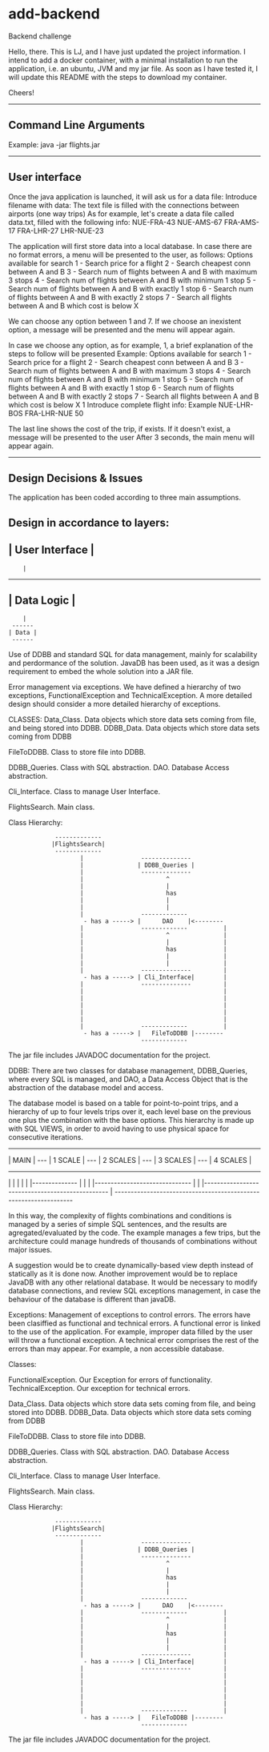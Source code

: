 # add-backend
Backend challenge

Hello, there.
This is LJ, and I have just updated the project information.
I intend to add a docker container, with a minimal installation to run the application, i.e. an ubuntu, JVM and my jar file.
As soon as I have tested it, I will update this README with the steps to download my container.

Cheers!

----------------------
Command Line Arguments
----------------------

Example:  java -jar flights.jar


--------------
User interface
--------------

Once the java application is launched, it will ask us for a data file:
        Introduce filename with data:
        The text file is filled with the connections between airports (one way trips)
        As for example, let's create a data file called data.txt, filled with the following info:
NUE-FRA-43
NUE-AMS-67
FRA-AMS-17
FRA-LHR-27
LHR-NUE-23

The application will first store data into a local database. In case there are no format errors, a menu will be presented to the user, as follows:
Options available for search
1 - Search price for a flight
2 - Search cheapest conn between A and B
3 - Search num of flights between A and B with maximum 3 stops
4 - Search num of flights between A and B with minimum 1 stop
5 - Search num of flights between A and B with exactly 1 stop
6 - Search num of flights between A and B with exactly 2 stops
7 - Search all flights between A and B which cost is below X

We can choose any option between 1 and 7. If we choose an inexistent option, a message will be presented and the menu will appear again.

In case we choose any option, as for example, 1, a brief explanation of the steps to follow will be presented
Example:
Options available for search
1 - Search price for a flight
2 - Search cheapest conn between A and B
3 - Search num of flights between A and B with maximum 3 stops
4 - Search num of flights between A and B with minimum 1 stop
5 - Search num of flights between A and B with exactly 1 stop
6 - Search num of flights between A and B with exactly 2 stops
7 - Search all flights between A and B which cost is below X
1
Introduce complete flight info: Example NUE-LHR-BOS
FRA-LHR-NUE
50

The last line shows the cost of the trip, if exists. If it doesn't exist, a message will be presented to the user
After 3 seconds, the main menu will appear again.

-------------------------
Design Decisions & Issues
-------------------------

The application has been coded according to three main assumptions.

Design in accordance to layers:
 ----------------
| User Interface |
 ----------------
        |
   ------------
  | Data Logic |
   ------------
        |
     ------
    | Data |
     ------

Use of DDBB and standard SQL for data management, mainly for scalability and perdormance of the solution. JavaDB has been used, as it was a design requirement to embed the whole solution into a JAR file.

Error management via exceptions. We have defined a hierarchy of two exceptions, FunctionalException and TechnicalException. A more detailed design should consider a more detailed hierarchy of exceptions.


CLASSES:
Data_Class. Data objects which store data sets coming from file, and being stored into DDBB.
DDBB_Data. Data objects which store data sets coming from DDBB

FileToDDBB. Class to store file into DDBB.

DDBB_Queries. Class with SQL abstraction.
DAO. Database Access abstraction.

Cli_Interface. Class to manage User Interface.

FlightsSearch. Main class.

Class Hierarchy:

                 -------------
                |FlightsSearch|
                 -------------
                        |                --------------
                        |               | DDBB_Queries |
                        |                --------------
                        |                       ^
                        |                       |
                        |                       has
                        |                       |
                        |                       |
                        |                -------------
                         - has a -----> |      DAO    |<--------
                        |                -------------          |
                        |                       ^               |
                        |                       |               |
                        |                       has             |
                        |                       |               |
                        |                       |               |
                        |                --------------         |
                         - has a -----> | Cli_Interface|        |
                        |                --------------         |
                        |                                       |
                        |                                       |
                        |                                       |
                        |                                       |
                        |                                       |
                        |                -------------          |
                         - has a -----> |   FileToDDBB |--------
                                         -------------


The jar file includes JAVADOC documentation for the project.


DDBB:
There are two classes for database management, DDBB_Queries, where every SQL is managed, and DAO, a Data Access Object that is the abstraction of the database model and access.

The database model is based on a table for point-to-point trips, and a hierarchy of up to four levels trips over it, each level base on the previous one plus the combination with the base options. This hierarchy is made up with SQL VIEWS, in order to avoid having to use physical space for consecutive iterations.

 ------       ---------       ----------       ----------       ----------
| MAIN | --- | 1 SCALE | --- | 2 SCALES | --- | 3 SCALES | --- | 4 SCALES |
 ------       ---------       ----------       ----------       ----------
   |              |               |                 |                |
   |--------------                |                 |                |
   |------------------------------                  |                |
   |------------------------------------------------                 |
    -----------------------------------------------------------------

In this way, the complexity of flights combinations and conditions is managed by a series of simple SQL sentences, and the results are agregated/evaluated by the code.
The example manages a few trips, but the architecture could manage hundreds of thousands of combinations without major issues.

A suggestion would be to create dynamically-based view depth instead of statically as it is done now.
Another improvement would be to replace JavaDB with any other relational database.
It would be necessary to modify database connections, and review SQL exceptions management, in case the behaviour of the database is different than javaDB.

Exceptions:
Management of exceptions to control errors. The errors have been clasiffied as functional and technical errors.
A functional error is linked to the use of the application. For example, improper data filled by the user will throw a functional exception.
A technical error comprises the rest of the errors than may appear.
For example, a non accessible database.

Classes:

FunctionalException. Our Exception for errors of functionality.
TechnicalException. Our exception for technical errors.

Data_Class. Data objects which store data sets coming from file, and being stored into DDBB.
DDBB_Data. Data objects which store data sets coming from DDBB

FileToDDBB. Class to store file into DDBB.

DDBB_Queries. Class with SQL abstraction.
DAO. Database Access abstraction.

Cli_Interface. Class to manage User Interface.

FlightsSearch. Main class.

Class Hierarchy:

                 -------------
                |FlightsSearch|
                 -------------
                        |                --------------
                        |               | DDBB_Queries |
                        |                --------------
                        |                       ^
                        |                       |
                        |                       has
                        |                       |
                        |                       |
                        |                -------------
                         - has a -----> |      DAO    |<--------
                        |                -------------          |
                        |                       ^               |
                        |                       |               |
                        |                       has             |
                        |                       |               |
                        |                       |               |
                        |                --------------         |
                         - has a -----> | Cli_Interface|        |
                        |                --------------         |
                        |                                       |
                        |                                       |
                        |                                       |
                        |                                       |
                        |                                       |
                        |                -------------          |
                         - has a -----> |   FileToDDBB |--------
                                         -------------


The jar file includes JAVADOC documentation for the project.
